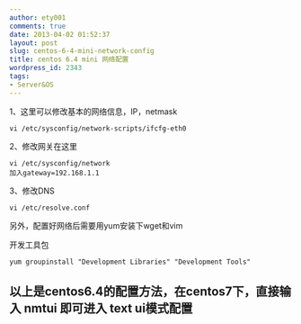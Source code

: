 ```yaml
---
author: ety001
comments: true
date: 2013-04-02 01:52:37
layout: post
slug: centos-6-4-mini-network-config
title: centos 6.4 mini 网络配置
wordpress_id: 2343
tags:
- Server&OS
---
```


1、这里可以修改基本的网络信息，IP，netmask

```
vi /etc/sysconfig/network-scripts/ifcfg-eth0
```

2、修改网关在这里

```
vi /etc/sysconfig/network
加入gateway=192.168.1.1
```

3、修改DNS

```
vi /etc/resolve.conf
```

另外，配置好网络后需要用yum安装下wget和vim

开发工具包

```
yum groupinstall "Development Libraries" "Development Tools"
```

## 以上是centos6.4的配置方法，在centos7下，直接输入 nmtui 即可进入 text ui模式配置

